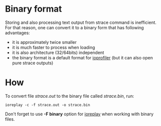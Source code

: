# Binary format #
Storing and also processing text output from strace command is inefficient. For that reason, one can convert it to a binary form that has following advantages:
  * it is approximately twice smaller
  * it is much faster to process when loading
  * it is also architecture (32/64bits) independent
  * the binary format is a default format for [ioprofiler](ioprofiler.md) (but it can also open pure strace outputs)

# How #
To convert file _strace.out_ to the binary file called _strace.bin_, run:
```
ioreplay -c -f strace.out -o strace.bin
```

Don't forget to use **-F binary** option for [ioreplay](ioreplay.md) when working with binary files.